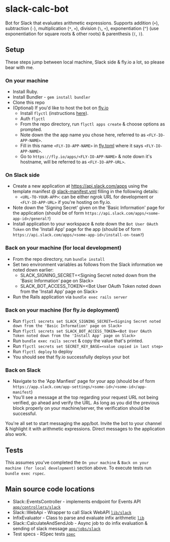 # slack-calc-bot
Bot for Slack that evaluates arithmetic expressions. Supports addition (`+`), subtraction (`-`), multiplication (`*`, `×`), division (`\`, `÷`), exponentiation (`^`) (use exponentiation for square roots & other roots) & parenthesis (`(`, `)`).

## Setup
These steps jump between local machine, Slack side & fly.io a lot, so please bear with me.

### On your machine
- Install Ruby.
- Install Bundler - `gem install bundler`
- Clone this repo
- (Optional) If you'd like to host the bot on [fly.io](https://fly.io/)
  - Install `flyctl` (instructions [here](https://fly.io/docs/getting-started/installing-flyctl/)).
  - Auth `flyctl`
  - From the repo directory, run `flyctl apps create` & choose options as prompted.
  - Note down the the app name you chose here, referred to as `<FLY-IO-APP-NAME>`.
  - Fill in this name `<FLY-IO-APP-NAME>` in [fly.toml](fly.toml) where it says `<FLY-IO-APP-NAME>`.
  - Go to `https://fly.io/apps/<FLY-IO-APP-NAME>` & note down it's hostname, will be referred to as `<FLY-IO-APP-URL>`.

### On Slack side
- Create a new application at https://api.slack.com/apps using the template manifest @ [slack-manifest.yml](slack-manifest.yml) filling in the following details:
  - `<URL-TO-YOUR-APP>`: can be either ngrok URL for development or `<FLY-IO-APP-URL>` if you're hosting on fly.io.
- Note down the 'Signing Secret' given on the 'Basic Information' page for the application (should be of form `https://api.slack.com/apps/<some-app-id>/general?`)
- Install application to your workspace & note down the `Bot User OAuth Token` on the 'Install App' page for the app (should be of form `https://api.slack.com/apps/<some-app-id>/install-on-team?`)

### Back on your machine (for local development)
- From the repo directory, run `bundle install`
- Set two environment variables as follows from the Slack information we noted down earlier:
   - SLACK_SIGNING_SECRET=<Signing Secret noted down from the 'Basic Information' page on Slack>
   - SLACK_BOT_ACCESS_TOKEN=<Bot User OAuth Token noted down from the 'Install App' page on Slack>
- Run the Rails application via `bundle exec rails server`

### Back on your machine (for fly.io deployment)
- Run `flyctl secrets set SLACK_SIGNING_SECRET=<Signing Secret noted down from the 'Basic Information' page on Slack>`
- Run `flyctl secrets set SLACK_BOT_ACCESS_TOKEN=<Bot User OAuth Token noted down from the 'Install App' page on Slack>`
- Run `bundle exec rails secret` & copy the value that's printed.
- Run `flyctl secrets set SECRET_KEY_BASE=<value copied in last step>`
- Run `flyctl deploy` to deploy
- You should see that fly.io successfully deploys your bot

### Back on Slack
- Navigate to the 'App Manfiest' page for your app (should be of form `https://app.slack.com/app-settings/<some-id>/<some-id>/app-manifest`)
- You'll see a message at the top regarding your request URL not being verified, go ahead and verify the URL. As long as you did the previous block properly on your machine/server, the verification should be successful.

You're all set to start messaging the app/bot. Invite the bot to your channel & highlight it with arithmetic expressions. Direct messages to the application also work.

## Tests
This assumes you've completed the `On your machine` & `Back on your machine (for local development)` section above. To execute tests run `bundle exec rspec`.

## Main source code locations
- Slack::EventsController - implements endpoint for Events API [`app/controllers/slack`](https://github.com/anirbanmu/slack-calc-bot/tree/master/app/controllers/slack)
- Slack::WebApi - Wrapper to call Slack WebAPI [`lib/slack`](https://github.com/anirbanmu/slack-calc-bot/tree/master/lib/slack)
- InfixEvaluator - Class to parse and evaluate infix arithmetic [`lib`](https://github.com/anirbanmu/slack-calc-bot/tree/master/lib)
- Slack::CalculateAndSendJob - Async job to do infix evaluation & sending of slack message [`app/jobs/slack`](https://github.com/anirbanmu/slack-calc-bot/tree/master/app/jobs/slack)
- Test specs - RSpec tests [`spec`](https://github.com/anirbanmu/slack-calc-bot/tree/master/spec)
